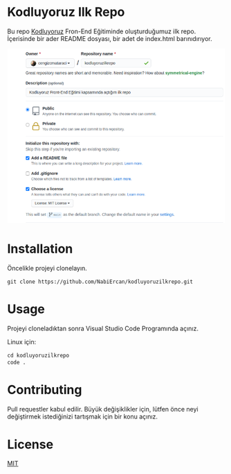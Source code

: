 # Kodluyoruz Ilk Repo

Bu repo [Kodluyoruz](https://www.kodluyoruz.org/en) Fron-End Eğitiminde oluşturduğumuz ilk repo. İçerisinde bir ader README dosyası, bir adet de index.html barınıdırıyor.

![Image](https://github.com/Kodluyoruz/taskforce/blob/main/git/odev1/figures/github.png?raw=true)

# Installation

Öncelikle projeyi clonelayın. 

```
git clone https://github.com/NabiErcan/kodluyoruzilkrepo.git
```
# Usage

Projeyi cloneladıktan sonra Visual Studio Code Programında açınız.

Linux için:

```
cd kodluyoruzilkrepo
code .
```
# Contributing

Pull requestler kabul edilir. Büyük değişiklikler için, lütfen önce neyi değiştirmek istediğinizi tartışmak için bir konu açınız.

# License

[MIT](https://choosealicense.com/licenses/mit/)

